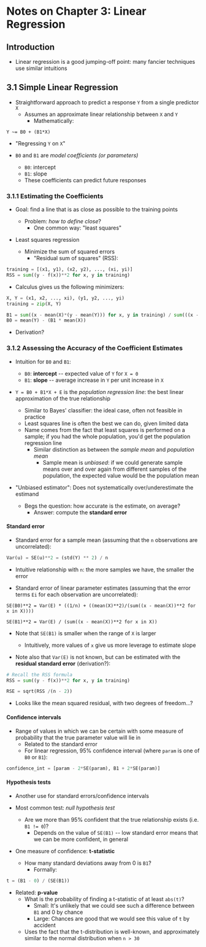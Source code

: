 # Notes on Chapter 3: Linear Regression

## Introduction

- Linear regression is a good jumping-off point: many fancier techniques use
  similar intuitions

## 3.1 Simple Linear Regression

- Straightforward approach to predict a response `Y` from a single predictor `X`
    - Assumes an approximate linear relationship between `X` and `Y`
        - Mathematically:

```
Y ~= B0 + (B1*X)
```

- "Regressing `Y` on `X`"

- `B0` and `B1` are _model coefficients (or parameters)_
    - `B0`: intercept
    - `B1`: slope
    - These coefficients can predict future responses

### 3.1.1 Estimating the Coefficients

- Goal: find a line that is as close as possible to the training points
    - Problem: _how to define close_?
        - One common way: "least squares"

- Least squares regression
    - Minimize the sum of squared errors
        - "Residual sum of squares" (RSS):

```python
training = [(x1, y1), (x2, y2), ..., (xi, yi)]
RSS = sum((y - f(x))**2 for x, y in training) 
```

- Calculus gives us the following minimizers:

```python
X, Y = (x1, x2, ..., xi), (y1, y2, ..., yi)
training = zip(X, Y) 

B1 = sum((x - mean(X)*(y - mean(Y))) for x, y in training) / sum(((x - mean(X)) **2) for x in X)
B0 = mean(Y) - (B1 * mean(X))
```

- Derivation?

### 3.1.2 Assessing the Accuracy of the Coefficient Estimates

- Intuition for `B0` and `B1`:
    - `B0`: **intercept** -- expected value of `Y` for `X = 0`
    - `B1`: **slope** -- average increase in `Y` per unit increase in `X`

- `Y = B0 + B1*X + E` is the _population regression line_: the best linear
  approximation of the true relationship
  - Similar to Bayes' classifier: the ideal case, often not feasible in practice
  - Least squares line is often the best we can do, given limited data
  - Name comes from the fact that least squares is performed on a sample; if you
    had the whole population, you'd get the population regression line
    - Similar distinction as between the _sample mean_ and _population mean_
        - Sample mean is _unbiased_: if we could generate sample means over and
          over again from different samples of the population, the expected
          value would be the population mean

- "Unbiased estimator": Does not systematically over/underestimate the estimand
    - Begs the question: how accurate is the estimate, on average?
        - Answer: compute the **standard error**

#### Standard error

- Standard error for a sample mean (assuming that the `n` observations are uncorrelated):

```python
Var(u) = SE(u)**2 = (std(Y) ** 2) / n
```

- Intuitive relationship with `n`: the more samples we have, the smaller the
  error

- Standard error of linear parameter estimates (assuming that the error terms `Ei` for
  each observation are uncorrelated):

```
SE(B0)**2 = Var(E) * ((1/n) + ((mean(X)**2)/(sum((x - mean(X))**2 for x in X))))

SE(B1)**2 = Var(E) / (sum((x - mean(X))**2 for x in X))
```

- Note that `SE(B1)` is smaller when the range of `X` is larger
    - Intuitively, more values of `x` give us more leverage to estimate slope

- Note also that `Var(E)` is not known, but can be estimated with the **residual
  standard error** (derivation?):

```python
# Recall the RSS formula
RSS = sum((y - f(x))**2 for x, y in training)

RSE = sqrt(RSS /(n - 2))
```

- Looks like the mean squared residual, with two degrees of freedom...?

#### Confidence intervals

- Range of values in which we can be certain with some measure of probability
  that the true parameter value will lie in
    - Related to the standard error
    - For linear regression, 95% confidence interval (where `param` is one of
      `B0` or `B1`):

```python
confidence_int = [param - 2*SE(param), B1 + 2*SE(param)]
```

#### Hypothesis tests

- Another use for standard errors/confidence intervals

- Most common test: _null hypothesis test_
    - Are we more than 95% confident that the true relationship exists (i.e. `B1
      != 0`)?
      - Depends on the value of `SE(B1)` -- low standard error means that we can
        be more confident, in general

- One measure of confidence: **t-statistic**
    - How many standard deviations away from 0 is `B1`?
        - Formally:

```python
t = (B1 - 0) / (SE(B1))
```

- Related: **p-value**
    - What is the probability of finding a t-statistic of at least `abs(t)`? 
        - Small: It's unlikely that we could see such a difference
          between `B1` and 0 by chance
        - Large: Chances are good that we would see this value of `t` by
          accident 
    - Uses the fact that the t-distribution is well-known, and approximately
      similar to the normal distribution when `n > 30`
